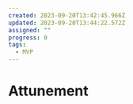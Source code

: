 ```yaml
---
created: 2023-09-20T13:42:45.966Z
updated: 2023-09-20T13:44:22.572Z
assigned: ""
progress: 0
tags:
  - MVP
---
```


# Attunement

